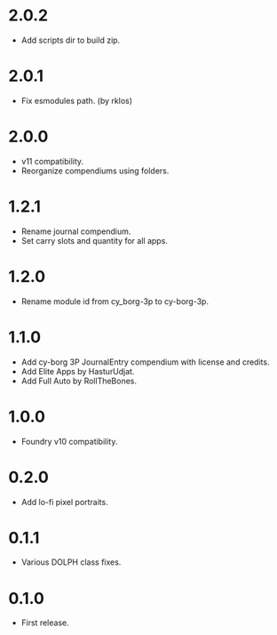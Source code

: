 # 2.0.2

- Add scripts dir to build zip.

# 2.0.1

- Fix esmodules path. (by rklos)

# 2.0.0

- v11 compatibility.
- Reorganize compendiums using folders.

# 1.2.1

- Rename journal compendium.
- Set carry slots and quantity for all apps.

# 1.2.0

- Rename module id from cy_borg-3p to cy-borg-3p.

# 1.1.0

- Add cy-borg 3P JournalEntry compendium with license and credits.
- Add Elite Apps by HasturUdjat.
- Add Full Auto by RollTheBones.

# 1.0.0

- Foundry v10 compatibility.

# 0.2.0

- Add lo-fi pixel portraits.

# 0.1.1

- Various DOLPH class fixes.

# 0.1.0

- First release.
